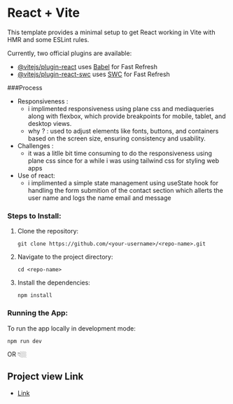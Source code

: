 # React + Vite

This template provides a minimal setup to get React working in Vite with HMR and some ESLint rules.

Currently, two official plugins are available:

- [@vitejs/plugin-react](https://github.com/vitejs/vite-plugin-react/blob/main/packages/plugin-react/README.md) uses [Babel](https://babeljs.io/) for Fast Refresh
- [@vitejs/plugin-react-swc](https://github.com/vitejs/vite-plugin-react-swc) uses [SWC](https://swc.rs/) for Fast Refresh

###Process
- Responsiveness :
   - i implimented responsiveness using plane css and mediaqueries along with flexbox, which provide breakpoints for mobile, tablet, and desktop views.
   - why ? :  used to adjust elements like fonts, buttons, and containers based on the screen size, ensuring consistency and usability.
- Challenges :
   - it was a litlle bit time consuming to do the responsiveness using plane css since for a while i was using tailwind css for styling web apps
- Use of react:
   - i implimented a simple state management using useState hook for handling the form submition of the contact section which allerts the user name and logs the name email and message 

### Steps to Install:

1. Clone the repository:

    ```
    git clone https://github.com/<your-username>/<repo-name>.git
    ```

2. Navigate to the project directory:

    ```
    cd <repo-name>
    ```

3. Install the dependencies:

    ```
    npm install
    ```

### Running the App:

To run the app locally in development mode:

```
npm run dev
```
 OR 
 👇🏼
## Project view  Link
-  [Link](https://disismeg31.github.io/megha-kl-frontend-project/) 
